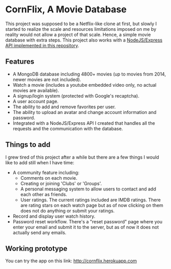 # CornFlix, A Movie Database
This project was supposed to be a Netflix-like clone at first, but slowly I started to realize the scale and resources limitations imposed on me by reality would not allow a project of that scale. Hence, a simple movie database with extra steps. This project also works with a [NodeJS/Express API implemented in this repository](https://github.com/ajj-siraj/cornflix-server).

## Features

- A MongoDB database including 4800+ movies (up to movies from 2014, newer movies are not included).
- Watch a movie (includes a youtube embedded video only, no actual movies are available).
- A signup/login system (protected with Google's recaptcha).
- A user account page.
- The ability to add and remove favorites per user.
- The ability to upload an avatar and change account information and password.
- Integrated with a NodeJS/Express API I created that handles all the requests and the communication with the database.

## Things to add

I grew tired of this project after a while but there are a few things I would like to add still when I have time:
- A community feature including: 
  - Comments on each movie.
  - Creating or joining 'Clubs' or 'Groups'.
  - A personal messaging system to allow users to contact and add each other as friends.
  - User ratings. The current ratings included are IMDB ratings. There are rating stars on each watch page but as of now clicking on them does not do anything or submit your ratings.
 - Record and display user watch history.
 - Password reset workflow. There's a "reset password" page where you enter your email and submit it to the server, but as of now it does not actually send any emails.
 
 ## Working prototype
 You can try the app on this link: http://cornflix.herokuapp.com
